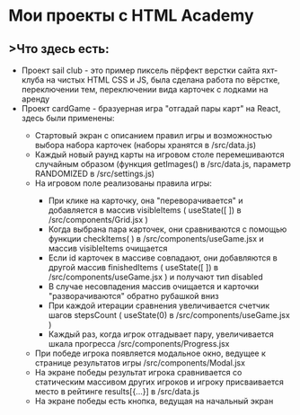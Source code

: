 <h1>Мои проекты с HTML Academy</h1>
<h2>>Что здесь есть:</h2>
<ul>
  <li>Проект <span>sail club</span> - это пример пиксель пёрфект верстки сайта яхт-клуба на чистых HTML CSS и JS, была сделана работа по вёрстке, переключении тем, переключении вида карточек с лодками на аренду</li>
  <li>Проект <span>cardGame</span> - бразуерная игра "отгадай пары карт" на React, здесь были применены:</li>
    <ul>
      <li>Стартовый экран с описанием правил игры и возможностью выбора набора карточек (наборы хранятся в /src/data.js)</li>
      <li>Каждый новый раунд карты на игровом столе перемешиваются случайным образом (функция getImages() в /src/data.js, параметр RANDOMIZED в /src/settings.js)</li>
      <li>На игровом поле реализованы правила игры: </li>
        <ul>
        <li>При клике на карточку, она "переворачивается" и добавляется в массив visibleItems ( useState([ ]) в /src/components/Grid.jsx )</li>
        <li>Когда выбрана пара карточек, они сравниваются с помощью функции checkItems( ) в /src/components/useGame.jsx и массив visibleItems очищается</li>
        <li>Если id карточек в массиве совпадают, они добавляются в другой массив finishedItems ( useState([ ]) в /src/components/useGame.jsx ) и получают тип disabled</li>
        <li>В случае несовпадения массив очищается и карточки "разворачиваются" обратно рубашкой вниз</li>
        <li>При каждой итерации сравнения увеличивается счетчик шагов stepsCount ( useState(0) в /src/components/useGame.jsx )</li>
        <li>Каждый раз, когда игрок отгадывает пару, увеличивается шкала прогресса /src/components/Progress.jsx</li>
        </ul>
      <li>При победе игрока появляется модальное окно, ведущее к странице результатов игры /src/components/Modal.jsx</li>
      <li>На экране победы результат игрока сравнивается со статическим массивом других игроков и игроку присваивается место в рейтинге results[{...}] в /src/data.js</li>
      <li>На экране победы есть кнопка, ведущая на начальный экран</li>
    </ul>
</ul>
